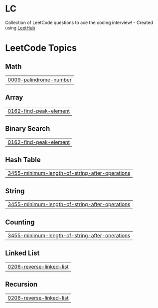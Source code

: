 # LC
Collection of LeetCode questions to ace the coding interview! - Created using [LeetHub](https://github.com/QasimWani/LeetHub)

<!---LeetCode Topics Start-->
# LeetCode Topics
## Math
|  |
| ------- |
| [0009-palindrome-number](https://github.com/RahulPatilll/LC/tree/master/0009-palindrome-number) |
## Array
|  |
| ------- |
| [0162-find-peak-element](https://github.com/RahulPatilll/LC/tree/master/0162-find-peak-element) |
## Binary Search
|  |
| ------- |
| [0162-find-peak-element](https://github.com/RahulPatilll/LC/tree/master/0162-find-peak-element) |
## Hash Table
|  |
| ------- |
| [3455-minimum-length-of-string-after-operations](https://github.com/RahulPatilll/LC/tree/master/3455-minimum-length-of-string-after-operations) |
## String
|  |
| ------- |
| [3455-minimum-length-of-string-after-operations](https://github.com/RahulPatilll/LC/tree/master/3455-minimum-length-of-string-after-operations) |
## Counting
|  |
| ------- |
| [3455-minimum-length-of-string-after-operations](https://github.com/RahulPatilll/LC/tree/master/3455-minimum-length-of-string-after-operations) |
## Linked List
|  |
| ------- |
| [0206-reverse-linked-list](https://github.com/RahulPatilll/LC/tree/master/0206-reverse-linked-list) |
## Recursion
|  |
| ------- |
| [0206-reverse-linked-list](https://github.com/RahulPatilll/LC/tree/master/0206-reverse-linked-list) |
<!---LeetCode Topics End-->